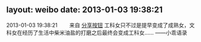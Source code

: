 layout: weibo
date: 2013-01-03 19:38:21
---
<meta name="referrer" content="no-referrer" />

2013-01-03 19:38:21  &nbsp;&nbsp;&nbsp;&nbsp;&nbsp;&nbsp; 来自 <a href="http://app.weibo.com/t/feed/cUcI1A" rel="nofollow">分享按钮</a>
工科女只不过是提早变成了成熟女，文科女在经历了生活中柴米油盐的打磨之后最终会变成工科女…… ——小乖语录 ​​​
